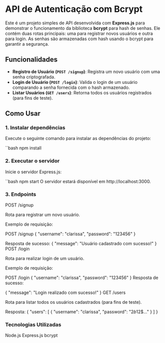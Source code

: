 # API de Autenticação com Bcrypt

Este é um projeto simples de API desenvolvida com **Express.js** para demonstrar o funcionamento da biblioteca **bcrypt** para hash de senhas. Ele contém duas rotas principais: uma para registrar novos usuários e outra para login. As senhas são armazenadas com hash usando o bcrypt para garantir a segurança.

## Funcionalidades

- **Registro de Usuário (`POST /signup`)**: Registra um novo usuário com uma senha criptografada.
- **Login de Usuário (`POST /login`)**: Valida o login de um usuário comparando a senha fornecida com o hash armazenado.
- **Listar Usuários (`GET /users`)**: Retorna todos os usuários registrados (para fins de teste).

## Como Usar

### 1. Instalar dependências

Execute o seguinte comando para instalar as dependências do projeto:

``bash
npm install

### 2. Executar o servidor
Inicie o servidor Express.js:

``bash
npm start
O servidor estará disponível em http://localhost:3000.

### 3. Endpoints
POST /signup

Rota para registrar um novo usuário.

Exemplo de requisição:

POST /signup
{
  "username": "clarissa",
  "password": "123456"
}

Resposta de sucesso:
{
  "message": "Usuário cadastrado com sucesso!"
}
POST /login

Rota para realizar login de um usuário.

Exemplo de requisição:

POST /login
{
  "username": "clarissa",
  "password": "123456"
}
Resposta de sucesso:

{
  "message": "Login realizado com sucesso!"
}
GET /users

Rota para listar todos os usuários cadastrados (para fins de teste).

Resposta:
{
  "users": [
    {
      "username": "clarissa",
      "password": "$2b$12$..."
    }
  ]
}

### Tecnologias Utilizadas
Node.js
Express.js
bcrypt


